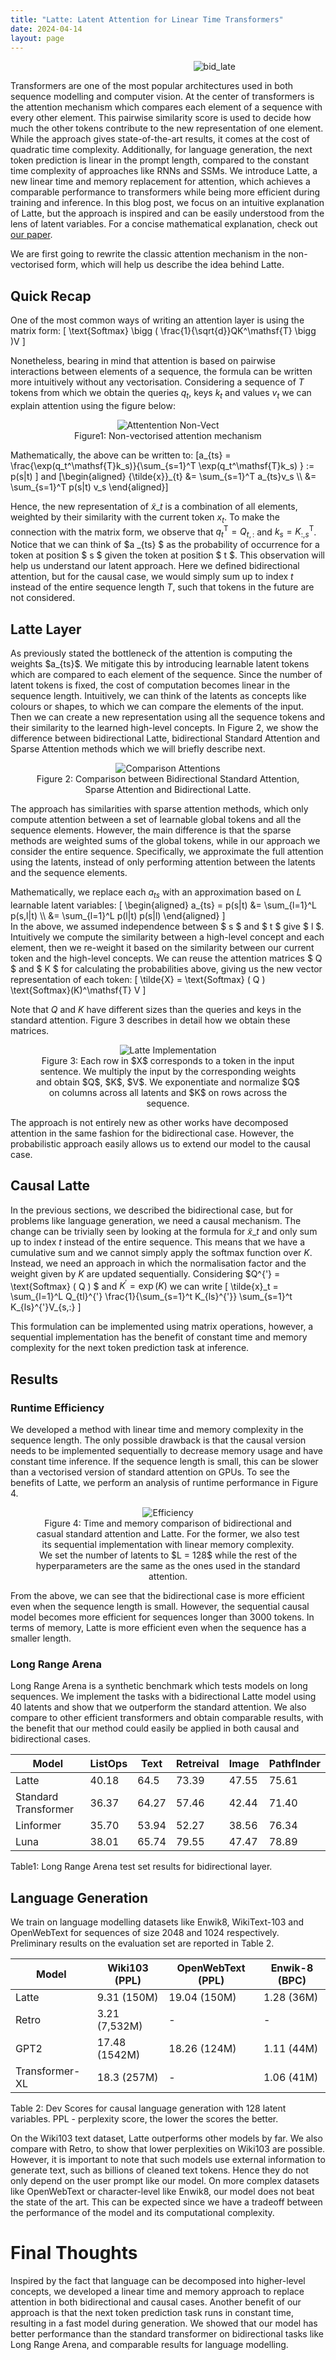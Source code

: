 ```yaml
---
title: "Latte: Latent Attention for Linear Time Transformers"
date: 2024-04-14
layout: page
---
```


<figure style="text-align: center;">
  <img
     src="{{'/assets/img/bid_latte.png' | relative_url }}"
     alt="bid_late"
     class="img-responsive"
     style="float: center;margin-left: 35%;"
    >
  <!--figcaption>MDN Logo</figcaption-->
</figure>

Transformers are one of the most popular architectures used in both sequence modelling and computer vision. At the center of transformers is the attention mechanism which compares each element of a sequence with every other element. This pairwise similarity score is used to decide how much the other tokens contribute to the new representation of one element. While the approach gives state-of-the-art results, it comes at the cost of quadratic time complexity. Additionally, for language generation, the next token prediction is linear in the prompt length, compared to the constant time complexity of approaches like RNNs and SSMs. We introduce Latte, a new linear time and memory replacement for attention, which achieves a comparable performance to transformers while being more efficient during training and inference. In this blog post, we focus on an intuitive explanation of Latte, but the approach is inspired and can be easily understood from the lens of latent variables. For a concise mathematical explanation, check out <a href="https://arxiv.org/abs/2402.17512" target="_blank">our paper</a>.

We are first going to rewrite the classic attention mechanism in the non-vectorised form, which will help us describe the idea behind Latte.

<h2>Quick Recap</h2>

One of the most common ways of writing an attention layer is using the matrix form:
 \[
 \text{Softmax} \bigg ( \frac{1}{\sqrt{d}}QK^\mathsf{T} \bigg )V
 \]

Nonetheless, bearing in mind that attention is based on pairwise interactions between elements of a sequence, the formula can be written more intuitively without any vectorisation. Considering a sequence of $T$ tokens from which we obtain the queries $q_t$, keys $k_t$ and values $v_t$ we can explain attention using the figure below:

<figure style="text-align: center;">
  <img
     src="{{'/assets/img/att.png' | relative_url }}"
     alt="Attentention Non-Vect"
     class="img-responsive"
     style="float: center;"
    >
    <br>
  <figcaption>Figure1: Non-vectorised attention mechanism</figcaption>
</figure>

Mathematically, the above can be written to:
\[a_{ts} = \frac{\exp(q_t^\mathsf{T}k_s)}{\sum_{s=1}^T \exp(q_t^\mathsf{T}k_s) } := p(s|t) \]
and
\[\begin{aligned} {\tilde{x}}\_{t} &= \sum_{s=1}^T a_{ts}v_s \\\ &= \sum_{s=1}^T p(s|t) v_s \end{aligned}\]

Hence, the new representation of ${\tilde{x}}\_{t}$ is a combination of all elements, weighted by their similarity with the current token $x_t$. To make the connection with the matrix form, we observe that $q_t^\mathsf{T} = Q_{t,:}$ and $k_s = K^\mathsf{T}_{:,s}$. Notice that we can think of $a _{ts} $ as the probability of occurrence for a token at position $ s $ given the token at position $ t $. This observation will help us understand our latent approach. Here we defined bidirectional attention, but for the causal case, we would simply sum up to index $t$ instead of the entire sequence length $T$, such that tokens in the future are not considered. 

<h2> Latte Layer </h2>
As previously stated the bottleneck of the attention is computing the weights $a_{ts}$. We mitigate this by introducing learnable latent tokens which are compared to each element of the sequence. Since the number of latent tokens is fixed, the cost of computation becomes linear in the sequence length. Intuitively, we can think of the latents as concepts like colours or shapes, to which we can compare the elements of the input. Then we can create a new representation using all the sequence tokens and their similarity to the learned high-level concepts. In Figure 2, we show the difference between bidirectional Latte, bidirectional Standard Attention and Sparse Attention methods which we will briefly describe next.

<figure style="text-align: center;">
  <img
     src="{{'/assets/img/comp_att.png' | relative_url }}"
     alt="Comparison Attentions"
     class="img-responsive"
     style="float: center;"
    >
  <figcaption>Figure 2: Comparison between Bidirectional Standard Attention, Sparse Attention and Bidirectional Latte.</figcaption>
</figure>

The approach has similarities with sparse attention methods, which only compute attention between a set of learnable global tokens and all the sequence elements. However, the main difference is that the sparse methods are weighted sums of the global tokens, while in our approach we consider the entire sequence. Specifically, we approximate the full attention using the latents, instead of only performing attention between the latents and the sequence elements. 

Mathematically, we replace each $a_{ts}$ with an approximation based on $L$ learnable latent variables:
\[ \begin{aligned} a_{ts} = p(s|t) &= \sum_{l=1}^L p(s,l|t) \\\ &= \sum_{l=1}^L p(l|t) p(s|l) \end{aligned} \]  
In the above, we assumed independence between $ s $ and $ t $ give $ l $. Intuitively we compute the similarity between a high-level concept and each element, then we re-weight it based on the similarity between our current token and the high-level concepts. We can reuse the attention matrices $ Q $ and $ K $ for calculating the probabilities above, giving us the new vector representation of each token:
\[
\tilde{X} = \text{Softmax} ( Q ) \text{Softmax}(K)^\mathsf{T} V
\]

Note that $Q$ and $K$ have different sizes than the queries and keys in the standard attention. Figure 3 describes in detail how we obtain these matrices.

<figure style="text-align: center;">
  <img
     src="{{'/assets/img/fig2.png' | relative_url }}"
     alt="Latte Implementation"
     class="img-responsive"
     style="float: center;"
    >
    <br>
  <figcaption> Figure 3: Each row in $X$ corresponds to a token in the input sentence. We multiply the input by the corresponding weights and obtain $Q$, $K$, $V$. We exponentiate and normalize $Q$ on columns across all latents and $K$ on rows across the sequence. </figcaption>
</figure>

The approach is not entirely new as other works have decomposed attention in the same fashion for the bidirectional case. However, the probabilistic approach easily allows us to extend our model to the causal case.

## Causal Latte
In the previous sections, we described the bidirectional case, but for problems like language generation, we need a causal mechanism. The change can be trivially seen by looking at the formula for $\tilde{x}\_t$ and only sum up to index $t$ instead of the entire sequence. This means that we have a cumulative sum and we cannot simply apply the softmax function over $K$. Instead, we need an approach in which the normalisation factor and the weight given by $K$ are updated sequentially. Considering $Q^{'} =  \text{Softmax} ( Q ) $ and $K^{'} = \exp(K)$ we can write
\[
\tilde{x}\_t = \sum_{l=1}^L Q_{tl}^{'} \frac{1}{\sum_{s=1}^t K_{ls}^{'}} \sum_{s=1}^t K_{ls}^{'}V_{s,:}
\]

This formulation can be implemented using matrix operations, however, a sequential implementation has the benefit of constant time and memory complexity for the next token prediction task at inference.

## Results
### Runtime Efficiency
We developed a method with linear time and memory complexity in the sequence length. The only possible drawback is that the causal version needs to be implemented sequentially to decrease memory usage and have constant time inference. If the sequence length is small, this can be slower than a vectorised version of standard attention on GPUs. To see the benefits of Latte, we perform an analysis of runtime performance in Figure 4.
<figure style="text-align: center;">
  <img
     src="{{'/assets/img/eff.png' | relative_url }}"
     alt="Efficiency"
     class="img-responsive"
     style="float: center;"
    >
    <br>
  <figcaption>Figure 4: Time and memory comparison of bidirectional and casual standard attention and Latte. For the former, we also test its sequential implementation with linear memory complexity. We set the number of latents to $L = 128$ while the rest of the hyperparameters are the same as the ones used in the standard attention.</figcaption>
</figure>

From the above, we can see that the bidirectional case is more efficient even when the sequence length is small. However, the sequential causal model becomes more efficient for sequences longer than 3000 tokens. In terms of memory, Latte is more efficient even when the sequence has a smaller length.

### Long Range Arena
Long Range Arena is a synthetic benchmark which tests models on long sequences. We implement the tasks with a bidirectional Latte model using 40 latents and show that we outperform the standard attention. We also compare to other efficient transformers and obtain comparable results, with the benefit that our method could easily be applied in both causal and bidirectional cases.

| Model | ListOps | Text | Retreival | Image | PathfInder|
|----------------| ---|---|---|--- | --- |
| Latte | 40.18 | 64.5 | 73.39 | 47.55 | 75.61 |
Standard Transformer | 36.37 | 64.27 | 57.46 | 42.44 | 71.40 |
Linformer | 35.70 | 53.94 | 52.27 | 38.56 | 76.34 |
| Luna | 38.01 | 65.74 | 79.55 | 47.47 | 78.89 |

Table1: Long Range Arena test set results for bidirectional layer. 

## Language Generation
We train on language modelling datasets like Enwik8, WikiText-103 and OpenWebText for sequences of size 2048 and 1024 respectively. Preliminary results on the evaluation set are reported in Table 2.

| Model | Wiki103 (PPL) | OpenWebText (PPL)| Enwik-8 (BPC) |
|-------|---|--- |---|
| Latte | 9.31 (150M) | 19.04 (150M) | 1.28 (36M) |
| Retro | 3.21 (7,532M) | - | - |
| GPT2  | 17.48 (1542M) | 18.26 (124M) | 1.11 (44M) |
| Transformer-XL  |18.3 (257M) | - | 1.06 (41M) |

Table 2: Dev Scores for causal language generation with 128 latent variables. PPL - perplexity score, the lower the scores the better.

On the Wiki103 text dataset, Latte outperforms other models by far. We also compare with Retro, to show that lower perplexities on Wiki103 are possible. However, it is important to note that such models use external information to generate text, such as billions of cleaned text tokens. Hence they do not only depend on the user prompt like our model. On more complex datasets like OpenWebText or character-level like Enwik8, our model does not beat the state of the art. This can be expected since we have a tradeoff between the performance of the model and its computational complexity.

# Final Thoughts
Inspired by the fact that language can be decomposed into higher-level concepts, we developed a linear time and memory approach to replace attention in both bidirectional and causal cases. Another benefit of our approach is that the next token prediction task runs in constant time, resulting in a fast model during generation. We showed that our model has better performance than the standard transformer on bidirectional tasks like Long Range Arena, and comparable results for language modelling.
<!-- Prompt:
```
<s>Homarus gammarus
```
Generation of 100 tokens:
```
<s>Homarus gammarus, the common ancestor of the gray wolf <unk>, has been identified to date to at least the Miocene of northern Chile, from the Lower Peru. Analysis by the researchers has shown the presence of <unk>, <unk>, <unk>, and <unk> <unk> to be a member of the subfamily <unk>, although <unk> et al. ( 2001 ) suggested a species may represent this subspecies. \n fauna includes large mammals, and a few species have been documented in the Pacific island of California. \n mtDNA from Arizona bears the subspecies D. huenei's skull, found across the Pacific Ocean, along with three species of small theropod mongooses. The two species share several distinct forms, both geographically and genetically. The genus name honors the long @-@ established genus <unk>, found in northwestern Argentina. The skull and skull are from the Late Cretaceous of Texas, but not from"
```

While the facts are not correct, the language is fluent. Also, we have < unk > tokens because the data was pre-processed to eliminate entities hence the < unk > token was present in the training set.  -->
